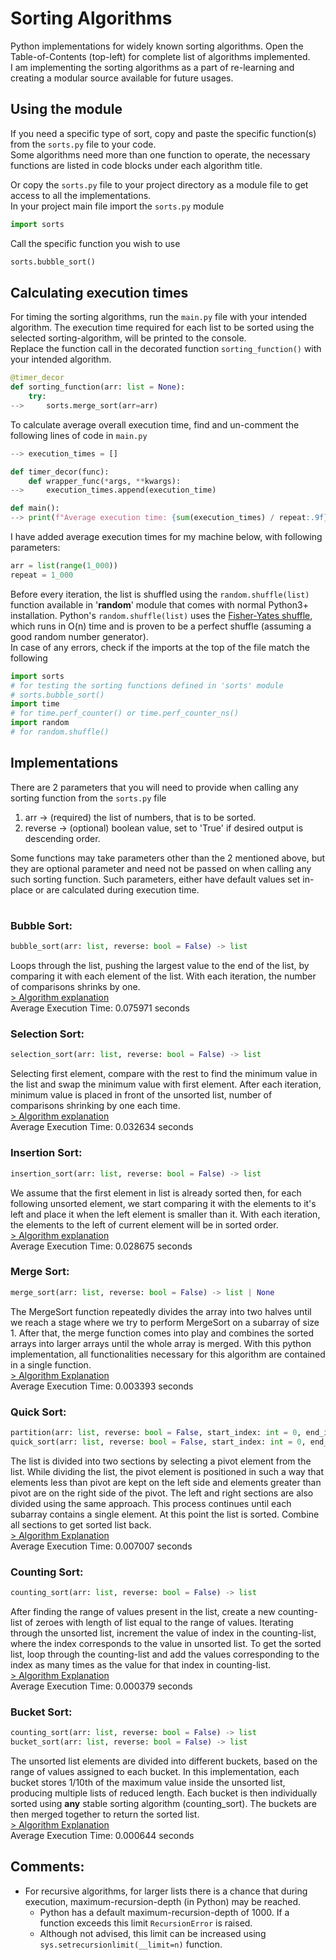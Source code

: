 # Sorting Algorithms

Python implementations for widely known sorting algorithms. Open the Table-of-Contents (top-left) for complete list of algorithms implemented.\
I am implementing the sorting algorithms as a part of re-learning and creating a modular source available for future usages.

## Using the module

If you need a specific type of sort, copy and paste the specific function(s) from the `sorts.py` file to your code.\
Some algorithms need more than one function to operate, the necessary functions are listed in code blocks under each algorithm title.

Or copy the `sorts.py` file to your project directory as a module file to get access to all the implementations.\
In your project main file import the `sorts.py` module
```python
import sorts
```
Call the specific function you wish to use
```python
sorts.bubble_sort()
```

## Calculating execution times

For timing the sorting algorithms, run the `main.py` file with your intended algorithm. The execution time required for each list to be sorted using the selected sorting-algorithm, will be printed to the console.\
Replace the function call in the decorated function `sorting_function()` with your intended algorithm.
```python
@timer_decor
def sorting_function(arr: list = None):
    try:
-->     sorts.merge_sort(arr=arr)
```

To calculate average overall execution time, find and un-comment the following lines of code in `main.py`
```python
--> execution_times = []

def timer_decor(func):
    def wrapper_func(*args, **kwargs):
-->     execution_times.append(execution_time)

def main():
--> print(f"Average execution time: {sum(execution_times) / repeat:.9f}s")
```
I have added average execution times for my machine below, with following parameters:
```python
arr = list(range(1_000))
repeat = 1_000
```
Before every iteration, the list is shuffled using the `random.shuffle(list)` function available in '**random**' module that comes with normal Python3+ installation. Python's `random.shuffle(list)` uses the [Fisher-Yates shuffle](https://en.wikipedia.org/wiki/Fisher%E2%80%93Yates_shuffle), which runs in O(n) time and is proven to be a perfect shuffle (assuming a good random number generator).\
In case of any errors, check if the imports at the top of the file match the following
```python
import sorts
# for testing the sorting functions defined in 'sorts' module
# sorts.bubble_sort()
import time 
# for time.perf_counter() or time.perf_counter_ns()
import random
# for random.shuffle()
```

## Implementations

There are 2 parameters that you will need to provide when calling any sorting function from the `sorts.py` file
1. arr -> (required) the list of numbers, that is to be sorted.
2. reverse -> (optional) boolean value, set to 'True' if desired output is descending order.

Some functions may take parameters other than the 2 mentioned above, but they are optional parameter and need not be passed on when calling any such sorting function. Such parameters, either have default values set in-place or are calculated during execution time.

#
### Bubble Sort:
```python
bubble_sort(arr: list, reverse: bool = False) -> list
```
Loops through the list, pushing the largest value to the end of the list, by comparing it with each element of the list. With each iteration, the number of comparisons shrinks by one.\
[> Algorithm explanation](/Bubble%20Sort)\
Average Execution Time: 0.075971 seconds

### Selection Sort:
```python
selection_sort(arr: list, reverse: bool = False) -> list
```
Selecting first element, compare with the rest to find the minimum value in the list and swap the minimum value with first element. After each iteration, minimum value is placed in front of the unsorted list, number of comparisons shrinking by one each time.\
[> Algorithm explanation](/Selection%20Sort)\
Average Execution Time: 0.032634 seconds

### Insertion Sort:
```python
insertion_sort(arr: list, reverse: bool = False) -> list
```
We assume that the first element in list is already sorted then, for each following unsorted element, we start comparing it with the elements to it's left and place it when the left element is smaller than it. With each iteration, the elements to the left of current element will be in sorted order.\
[> Algorithm explanation](/Insertion%20Sort)\
Average Execution Time: 0.028675 seconds

### Merge Sort:
```python
merge_sort(arr: list, reverse: bool = False) -> list | None
```
The MergeSort function repeatedly divides the array into two halves until we reach a stage where we try to perform MergeSort on a subarray of size 1. After that, the merge function comes into play and combines the sorted arrays into larger arrays until the whole array is merged. With this python implementation, all functionalities necessary for this algorithm are contained in a single function.\
[> Algorithm Explanation](/Merge%20Sort)\
Average Execution Time: 0.003393 seconds

### Quick Sort:
```python
partition(arr: list, reverse: bool = False, start_index: int = 0, end_index: int = None) -> int
quick_sort(arr: list, reverse: bool = False, start_index: int = 0, end_index: int = None) -> list | None
```
The list is divided into two sections by selecting a pivot element from the list. While dividing the list, the pivot element is positioned in such a way that elements less than pivot are kept on the left side and elements greater than pivot are on the right side of the pivot. The left and right sections are also divided using the same approach. This process continues until each subarray contains a single element. At this point the list is sorted. Combine all sections to get sorted list back.\
[> Algorithm Explanation](/Quick%20Sort)\
Average Execution Time: 0.007007 seconds

### Counting Sort:
```python
counting_sort(arr: list, reverse: bool = False) -> list
```
After finding the range of values present in the list, create a new counting-list of zeroes with length of list equal to the range of values. Iterating through the unsorted list, increment the value of index in the counting-list, where the index corresponds to the value in unsorted list. To get the sorted list, loop through the counting-list and add the values corresponding to the index as many times as the value for that index in counting-list.\
[> Algorithm Explanation](/Counting%20Sort)\
Average Execution Time: 0.000379 seconds

### Bucket Sort:
```python
counting_sort(arr: list, reverse: bool = False) -> list
bucket_sort(arr: list, reverse: bool = False) -> list
```
The unsorted list elements are divided into different buckets, based on the range of values assigned to each bucket. In this implementation, each bucket stores 1/10th of the maximum value inside the unsorted list, producing multiple lists of reduced length. Each bucket is then individually sorted using **any** stable sorting algorithm (counting_sort). The buckets are then merged together to return the sorted list.\
[> Algorithm Explanation](/Bucket%20Sort)\
Average Execution Time: 0.000644 seconds

[//]: # (### Radix Sort:)

[//]: # (### Heap Sort:)

[//]: # (### Shell Sort:)

## Comments:

- For recursive algorithms, for larger lists there is a chance that during execution, maximum-recursion-depth (in Python) may be reached.
  - Python has a default maximum-recursion-depth of 1000. If a function exceeds this limit `RecursionError` is raised.
  - Although not advised, this limit can be increased using `sys.setrecursionlimit(__limit=n)` function.
